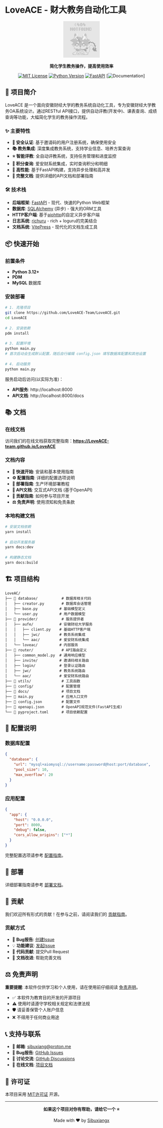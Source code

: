 # LoveACE - 财大教务自动化工具

<div align="center">

<img src="logo.jpg" alt="LoveAC Logo" width="120" height="120" />

**简化学生教务操作，提高使用效率**

[![MIT License](https://img.shields.io/badge/license-MIT-blue.svg)](LICENSE)
[![Python Version](https://img.shields.io/badge/python-3.12-blue.svg)](https://python.org)
[![FastAPI](https://img.shields.io/badge/FastAPI-0.115+-green.svg)](https://fastapi.tiangolo.com)
[![Documentation](https://img.shields.io/badge/docs-VitePress-brightgreen.svg)]


</div>

## 🚀 项目简介

LoveACE 是一个面向安徽财经大学的教务系统自动化工具，专为安徽财经大学教务OA系统设计。通过RESTful API接口，提供自动评教(开发中)、课表查询、成绩查询等功能，大幅简化学生的教务操作流程。

### ✨ 主要特性

- **🔐 安全认证**: 基于邀请码的用户注册系统，确保使用安全
- **📚 教务集成**: 深度集成教务系统，支持学业信息、培养方案查询
- **⭐ 智能评教**: 全自动评教系统，支持任务管理和进度监控
- **💯 积分查询**: 爱安财系统集成，实时查询积分和明细
- **🚀 高性能**: 基于FastAPI构建，支持异步处理和高并发
- **📖 完整文档**: 提供详细的API文档和部署指南

### 🛠️ 技术栈

- **后端框架**: [FastAPI](https://fastapi.tiangolo.com/) - 现代、快速的Python Web框架
- **数据库**: [SQLAlchemy](https://sqlalchemy.org/) (异步) - 强大的ORM工具
- **HTTP客户端**: 基于[aiohttp](https://aiohttp.readthedocs.io/)的自定义异步客户端
- **日志系统**: [richuru](https://github.com/GreyElaina/richuru) - rich + loguru的完美结合
- **文档系统**: [VitePress](https://vitepress.dev/) - 现代化的文档生成工具

## 📦 快速开始

### 前置条件

- **Python 3.12+**
- **PDM**
- **MySQL** 数据库

### 安装部署

```bash
# 1. 克隆项目
git clone https://github.com/LoveACE-Team/LoveACE.git
cd LoveACE

# 2. 安装依赖
pdm install

# 3. 配置环境
python main.py
# 首次启动会生成默认配置，随后自行编辑 config.json 填写数据库配置和其他设置

# 4. 启动服务
python main.py
```

服务启动后访问(以实际为准)：
- **API服务**: http://localhost:8000
- **API文档**: http://localhost:8000/docs

## 📚 文档

### 在线文档
访问我们的在线文档获取完整指南：**https://LoveACE-team.github.io/LoveACE**

### 文档内容
- **📖 快速开始**: 安装和基本使用指南
- **⚙️ 配置指南**: 详细的配置选项说明
- **🚀 部署指南**: 生产环境部署教程
- **📡 API文档**: 交互式API文档 (基于OpenAPI)
- **🤝 贡献指南**: 如何参与项目开发
- **⚖️ 免责声明**: 使用须知和免责条款

### 本地构建文档

```bash
# 安装文档依赖
yarn install

# 启动开发服务器
yarn docs:dev

# 构建静态文档
yarn docs:build
```

## 🏗️ 项目结构

```
LoveAC/
├── 📁 database/           # 数据库相关代码
│   ├── creator.py        # 数据库会话管理
│   ├── base.py          # 基础模型定义
│   └── user.py          # 用户数据模型
├── 📁 provider/           # 服务提供者
│   ├── aufe/            # 安徽财经大学服务
│   │   ├── client.py    # 基础HTTP客户端
│   │   ├── jwc/         # 教务系统集成
│   │   └── aac/         # 爱安财系统集成
│   └── loveac/          # 内部服务
├── 📁 router/             # API路由定义
│   ├── common_model.py  # 通用响应模型
│   ├── invite/          # 邀请码相关路由
│   ├── login/           # 登录认证路由
│   ├── jwc/             # 教务系统路由
│   └── aac/             # 爱安财系统路由
├── 📁 utils/              # 工具函数
├── 📁 config/             # 配置管理
├── 📁 docs/               # 项目文档
├── 📄 main.py             # 应用入口文件
├── 📄 config.json         # 配置文件
├── 📄 openapi.json        # OpenAPI规范文件(FastAPI生成)
└── 📄 pyproject.toml      # 项目依赖配置
```

## 🔧 配置说明

### 数据库配置
```json
{
  "database": {
    "url": "mysql+aiomysql://username:password@host:port/database",
    "pool_size": 10,
    "max_overflow": 20
  }
}
```

### 应用配置
```json
{
  "app": {
    "host": "0.0.0.0",
    "port": 8000,
    "debug": false,
    "cors_allow_origins": ["*"]
  }
}
```

完整配置选项请参考 [配置指南](https://LoveACE-team.github.io/LoveACE/config)。

## 🚀 部署

详细部署指南请参考 [部署文档](https://LoveACE-team.github.io/LoveACE/deploy)。

## 🤝 贡献

我们欢迎所有形式的贡献！在参与之前，请阅读我们的 [贡献指南](https://LoveACE-team.github.io/LoveACE/contributing)。

### 贡献方式

- 🐛 **Bug报告**: [创建Issue](https://github.com/LoveACE-Team/LoveACE/issues/new)
- 💡 **功能建议**: [发起Issue](https://github.com/LoveACE-Team/LoveACE/issues/new)
- 📝 **代码贡献**: 提交Pull Request
- 📖 **文档改进**: 帮助完善文档

## ⚖️ 免责声明

**重要提醒**: 本软件仅供学习和个人使用，请在使用前仔细阅读 [免责声明](https://LoveACE-team.github.io/LoveACE/disclaimer)。

- ✅ 本软件为教育目的开发的开源项目
- ⚠️ 使用时请遵守学校相关规定和法律法规
- 🛡️ 请妥善保管个人账户信息
- ❌ 不得用于任何商业用途

## 📞 支持与联系

- 📧 **邮箱**: [sibuxiang@proton.me](mailto:sibuxiang@proton.me)
- 🐛 **Bug报告**: [GitHub Issues](https://github.com/LoveACE-Team/LoveACE/issues)
- 💬 **讨论交流**: [GitHub Discussions](https://github.com/LoveACE-Team/LoveACE/discussions)
- 📖 **在线文档**: [项目文档](https://LoveACE-team.github.io/LoveACE)

## 📄 许可证

本项目采用 [MIT许可证](LICENSE) 开源。

---

<div align="center">

**如果这个项目对你有帮助，请给它一个 ⭐️**

Made with ❤️ by [Sibuxiangx](https://github.com/Sibuxiangx)

</div>